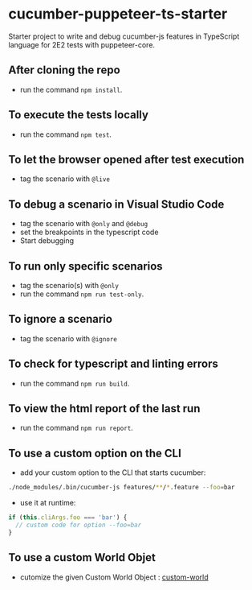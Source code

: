 # cucumber-puppeteer-ts-starter

Starter project to write and debug cucumber-js features in TypeScript language for 2E2 tests with puppeteer-core.

## After cloning the repo

* run the command `npm install`.

## To execute the tests locally

* run the command `npm test`.

## To let the browser opened after test execution

* tag the scenario with `@live`

## To debug a scenario in Visual Studio Code

* tag the scenario with `@only` and `@debug`
* set the breakpoints in the typescript code
* Start debugging

## To run only specific scenarios

* tag the scenario(s) with `@only`
* run the command `npm run test-only`.

## To ignore a scenario

* tag the scenario with `@ignore`

## To check for typescript and linting errors

* run the command `npm run build`.

## To view the html report of the last run

* run the command `npm run report`.

## To use a custom option on the CLI

* add your custom option to the CLI that starts cucumber:
```sh
./node_modules/.bin/cucumber-js features/**/*.feature --foo=bar 
```
* use it at runtime:
```js
if (this.cliArgs.foo === 'bar') {
  // custom code for option --foo=bar
}
```

## To use a custom World Objet

* cutomize the given Custom World Object : [custom-world](world/custom-world.ts)